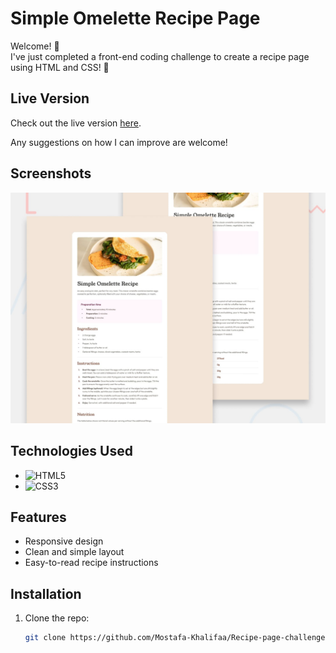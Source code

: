# Simple Omelette Recipe Page

Welcome! 👋  
I've just completed a front-end coding challenge to create a recipe page using HTML and CSS! 🎉

## Live Version
Check out the live version [here](https://mostafa-khalifaa.github.io/Recipe-page-challenge/).

Any suggestions on how I can improve are welcome!

## Screenshots
![Screenshot](./preview.jpg)

## Technologies Used
- ![HTML5](https://img.shields.io/badge/-HTML5-E34F26?style=flat-square&logo=html5&logoColor=white)
- ![CSS3](https://img.shields.io/badge/-CSS3-1572B6?style=flat-square&logo=css3&logoColor=white)

## Features
- Responsive design
- Clean and simple layout
- Easy-to-read recipe instructions

## Installation
1. Clone the repo:
   ```bash
   git clone https://github.com/Mostafa-Khalifaa/Recipe-page-challenge

